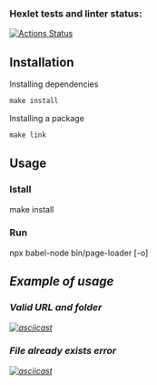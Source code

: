 ### Hexlet tests and linter status:
[![Actions Status](https://github.com/Nordask/frontend-testing-react-project-67/actions/workflows/hexlet-check.yml/badge.svg)](https://github.com/Nordask/frontend-testing-react-project-67/actions)

## Installation

Installing dependencies

``` Makefile
make install
```

Installing a package

``` Makefile
make link
```

## Usage

### Istall

make install

### Run

npx babel-node bin/page-loader [-o] <address> <url>


## Example of usage

### Valid URL and folder
[![asciicast](https://asciinema.org/a/rspBDMO3LM6qEgznrrJU7jcOs.svg)](https://asciinema.org/a/rspBDMO3LM6qEgznrrJU7jcOs)

### File already exists error
[![asciicast](https://asciinema.org/a/JdSkSZtblMunpetiyEzbU9rG5.svg)](https://asciinema.org/a/JdSkSZtblMunpetiyEzbU9rG5)

